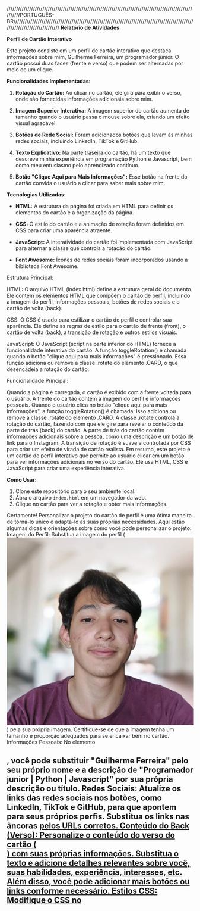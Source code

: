 //////////////////////////////////////////////////////////////////////////////////////////////////////////PORTUGUÊS-BR////////////////////////////////////////////////////////////////////////////////////////////////////////////////////////////
**Relatório de Atividades**

**Perfil de Cartão Interativo**

Este projeto consiste em um perfil de cartão interativo que destaca informações sobre mim, Guilherme Ferreira, um programador júnior. O cartão possui duas faces (frente e verso) que podem ser alternadas por meio de um clique.

**Funcionalidades Implementadas:**
1. **Rotação do Cartão:** Ao clicar no cartão, ele gira para exibir o verso, onde são fornecidas informações adicionais sobre mim.

2. **Imagem Superior Interativa:** A imagem superior do cartão aumenta de tamanho quando o usuário passa o mouse sobre ela, criando um efeito visual agradável.

3. **Botões de Rede Social:** Foram adicionados botões que levam às minhas redes sociais, incluindo LinkedIn, TikTok e GitHub.

4. **Texto Explicativo:** Na parte traseira do cartão, há um texto que descreve minha experiência em programação Python e Javascript, bem como meu entusiasmo pelo aprendizado contínuo.

5. **Botão "Clique Aqui para Mais Informações":** Esse botão na frente do cartão convida o usuário a clicar para saber mais sobre mim.

**Tecnologias Utilizadas:**
- **HTML:** A estrutura da página foi criada em HTML para definir os elementos do cartão e a organização da página.

- **CSS:** O estilo do cartão e a animação de rotação foram definidos em CSS para criar uma aparência atraente.

- **JavaScript:** A interatividade do cartão foi implementada com JavaScript para alternar a classe que controla a rotação do cartão.

- **Font Awesome:** Ícones de redes sociais foram incorporados usando a biblioteca Font Awesome.

Estrutura Principal:

HTML: O arquivo HTML (index.html) define a estrutura geral do documento. Ele contém os elementos HTML que compõem o cartão de perfil, incluindo a imagem do perfil, informações pessoais, botões de redes sociais e o cartão de volta (back).

CSS: O CSS é usado para estilizar o cartão de perfil e controlar sua aparência. Ele define as regras de estilo para o cartão de frente (front), o cartão de volta (back), a transição de rotação e outros estilos visuais.

JavaScript: O JavaScript (script na parte inferior do HTML) fornece a funcionalidade interativa do cartão. A função toggleRotation() é chamada quando o botão "clique aqui para mais informações" é pressionado. Essa função adiciona ou remove a classe .rotate do elemento .CARD, o que desencadeia a rotação do cartão.

Funcionalidade Principal:

Quando a página é carregada, o cartão é exibido com a frente voltada para o usuário. A frente do cartão contém a imagem do perfil e informações pessoais.
Quando o usuário clica no botão "clique aqui para mais informações", a função toggleRotation() é chamada. Isso adiciona ou remove a classe .rotate do elemento .CARD.
A classe .rotate controla a rotação do cartão, fazendo com que ele gire para revelar o conteúdo da parte de trás (back) do cartão.
A parte de trás do cartão contém informações adicionais sobre a pessoa, como uma descrição e um botão de link para o Instagram.
A transição de rotação é suave e controlada por CSS para criar um efeito de virada de cartão realista.
Em resumo, este projeto é um cartão de perfil interativo que permite ao usuário clicar em um botão para ver informações adicionais no verso do cartão. Ele usa HTML, CSS e JavaScript para criar uma experiência interativa.

**Como Usar:**
1. Clone este repositório para o seu ambiente local.
2. Abra o arquivo `index.html` em um navegador da web.
3. Clique no cartão para ver a rotação e obter mais informações.

Certamente! Personalizar o projeto do cartão de perfil é uma ótima maneira de torná-lo único e adaptá-lo às suas próprias necessidades. Aqui estão algumas dicas e orientações sobre como você pode personalizar o projeto:
Imagem do Perfil: Substitua a imagem do perfil (<img src="2eu.jpg">) pela sua própria imagem. Certifique-se de que a imagem tenha um tamanho e proporção adequados para se encaixar bem no cartão.
Informações Pessoais: No elemento <h2>, você pode substituir "Guilherme Ferreira" pelo seu próprio nome e a descrição de "Programador junior | Python | Javascript" por sua própria descrição ou título.
Redes Sociais: Atualize os links das redes sociais nos botões, como LinkedIn, TikTok e GitHub, para que apontem para seus próprios perfis. Substitua os links nas âncoras <a href="#"> pelos URLs corretos.
Conteúdo do Back (Verso): Personalize o conteúdo do verso do cartão (<div class="back">) com suas próprias informações. Substitua o texto e adicione detalhes relevantes sobre você, suas habilidades, experiência, interesses, etc. Além disso, você pode adicionar mais botões ou links conforme necessário.
Estilos CSS: Modifique o CSS no <style> para personalizar as cores, fontes, tamanhos e estilos do texto, botões e outros elementos. Isso permitirá que você adapte a aparência do cartão ao seu gosto pessoal.
Tamanho do Cartão: Você pode ajustar o tamanho do cartão alterando as propriedades de largura e altura em .CARD e .imgBx, bem como a altura máxima no estado de hover.
Outras Personalizações: Sinta-se à vontade para adicionar outros elementos, como ícones, imagens de fundo, animações ou quaisquer outros elementos visuais que desejar.
Comentários: Se quiser manter uma referência sobre as modificações que fez, adicione comentários em seu código para que você ou outras pessoas possam entender facilmente as alterações feitas.

Lembre-se de que a chave para a personalização é adaptar o projeto de acordo com suas próprias preferências e necessidades. Experimente diferentes estilos e elementos até que o cartão de perfil represente da melhor forma quem você é ou o que deseja destacar.

**Créditos:**
Este projeto foi criado como uma demonstração de habilidades de programação e design. Sinta-se à vontade para explorar e personalizar conforme desejado. Agradeço aos criadores dos seguintes tutoriais que me ajudaram no desenvolvimento deste projeto:

- [Tutorial 1](https://www.youtube.com/watch?v=kdF9fdA4vtU)
- [Tutorial 2](https://www.youtube.com/watch?v=daAVTmsMXeI)

Por favor, ao usar este código como inspiração, certifique-se de fornecer os créditos apropriados.

## Licença

Este projeto está licenciado sob a [Licença MIT](LICENSE).
////////////////////////////////////////////////////////////////////////////////////////////////////////////////English//////////////////////////////////////////////////////////////////////////////////////////////////////////////////////////////////
**Activity Report**

**Interactive Profile Card**

This project consists of an interactive profile card that highlights information about me, Guilherme Ferreira, a junior programmer. The card has two sides (front and back) that can be toggled with a click.

**Implemented Features:**
1. **Card Rotation:** Clicking on the card causes it to flip to display the back, where additional information about me is provided.

2. **Interactive Top Image:** The top image of the card enlarges when the user hovers over it, creating a pleasing visual effect.

3. **Social Media Buttons:** Buttons leading to my social media profiles, including LinkedIn, TikTok, and GitHub, have been added.

4. **Explanatory Text:** On the back of the card, there is text describing my experience in Python and JavaScript programming, as well as my enthusiasm for continuous learning.

5. **"Click Here for More Information" Button:** This button on the front of the card invites the user to click for more information about me.

**Technologies Used:**
- **HTML:** The page structure was created in HTML to define the card's elements and page layout.

- **CSS:** CSS was used to style the card and control its appearance, including the rotation animation.

- **JavaScript:** JavaScript was used to implement card interactivity by toggling the class that controls card rotation.

- **Font Awesome:** Social media icons were incorporated using the Font Awesome library.

Main Structure:

HTML: The HTML file (index.html) defines the overall document structure. It contains the HTML elements that make up the profile card, including the profile image, personal information, social media buttons, and the card's back.

CSS: CSS is used to style the profile card and control its appearance. It defines styling rules for the front and back of the card, rotation transition, and other visual styles.

JavaScript: JavaScript (script at the bottom of the HTML) provides the interactive functionality of the card. The `toggleRotation()` function is called when the "click here for more information" button is pressed. This function adds or removes the `.rotate` class from the `.CARD` element, triggering the card's rotation.

Key Functionality:

- When the page loads, the card is displayed with the front facing the user. The front of the card contains the profile image and personal information.
- When the user clicks the "click here for more information" button, the `toggleRotation()` function is called. This adds or removes the `.rotate` class from the `.CARD` element.
- The `.rotate` class controls the card's rotation, causing it to flip to reveal the content on the back of the card.
- The back of the card contains additional information about the person, such as a description and a link button to Instagram.
- The rotation transition is smooth and controlled by CSS to create a realistic card flip effect.

In summary, this project is an interactive profile card that allows users to click a button to view additional information on the card's back. It uses HTML, CSS, and JavaScript to create an interactive experience.

**How to Use:**
1. Clone this repository to your local environment.
2. Open the `index.html` file in a web browser.
3. Click on the card to see the rotation and get more information.

Certainly! Customizing the profile card project is a great way to make it unique and tailor it to your own needs. Here are some tips and guidelines on how you can customize the project:
Profile Image: Replace the profile image (`<img src="2eu.jpg">`) with your own image. Make sure the image has an appropriate size and aspect ratio to fit well on the card.
Personal Information: In the `<h2>` element, you can replace "Guilherme Ferreira" with your own name and the description of "Junior Programmer | Python | JavaScript" with your own description or title.
Social Media: Update the social media links on the buttons, such as LinkedIn, TikTok, and GitHub, to point to your own profiles. Replace the links in the `<a href="#">` anchors with the correct URLs.
Back Content: Customize the content on the back of the card (`<div class="back">`) with your own information. Replace the text and add relevant details about yourself, your skills, experience, interests, etc. Additionally, you can add more buttons or links as needed.
CSS Styles: Modify the CSS in the `<style>` to customize the colors, fonts, sizes, and styles of text, buttons, and other elements. This will allow you to adapt the card's appearance to your personal preferences.
Card Size: You can adjust the card's size by changing the width and height properties in `.CARD` and `.imgBx`, as well as the maximum height in the hover state.
Other Customizations: Feel free to add other elements, such as icons, background images, animations, or any other visual elements you desire.
Comments: If you want to keep a reference of the modifications you've made, add comments in your code so that you or others can easily understand the changes made.

Remember that the key to customization is to tailor the project to your own preferences and needs. Experiment with different styles and elements until the profile card represents who you are or what you want to highlight.

**Credits:**
This project was created as a demonstration of programming and design skills. Feel free to explore and customize it as desired. I would like to thank the creators of the following tutorials that helped me in the development of this project:

- [Tutorial 1](https://www.youtube.com/watch?v=kdF9fdA4vtU)
- [Tutorial 2](https://www.youtube.com/watch?v=daAVTmsMXeI)

Please, when using this code as inspiration, be sure to provide appropriate credits.

## License

This project is licensed under the [MIT License](LICENSE).
